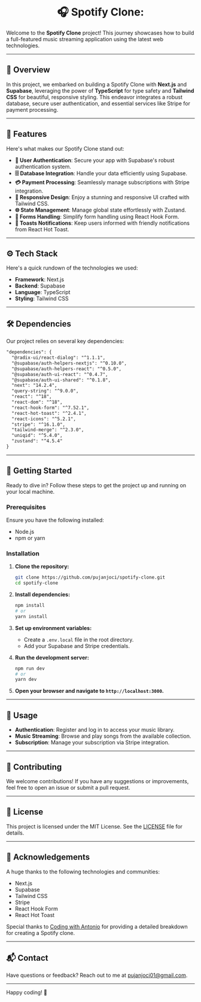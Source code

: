 <h1 align="center"> 🎧 Spotify Clone: </h1>

Welcome to the **Spotify Clone** project! This journey showcases how to build a full-featured music streaming application using the latest web technologies.

---

## 📜 Overview

In this project, we embarked on building a Spotify Clone with **Next.js** and **Supabase**, leveraging the power of **TypeScript** for type safety and **Tailwind CSS** for beautiful, responsive styling. This endeavor integrates a robust database, secure user authentication, and essential services like Stripe for payment processing.

---

## 🌟 Features

Here's what makes our Spotify Clone stand out:

- **🔐 User Authentication**: Secure your app with Supabase's robust authentication system.
- **🗄️ Database Integration**: Handle your data efficiently using Supabase.
- **💳 Payment Processing**: Seamlessly manage subscriptions with Stripe integration.
- **📱 Responsive Design**: Enjoy a stunning and responsive UI crafted with Tailwind CSS.
- **🌐 State Management**: Manage global state effortlessly with Zustand.
- **📝 Forms Handling**: Simplify form handling using React Hook Form.
- **🔔 Toasts Notifications**: Keep users informed with friendly notifications from React Hot Toast.

---

## ⚙️ Tech Stack

Here's a quick rundown of the technologies we used:

- **Framework**: Next.js
- **Backend**: Supabase
- **Language**: TypeScript
- **Styling**: Tailwind CSS

---

## 🛠️ Dependencies

Our project relies on several key dependencies:

```markdown
"dependencies": {
  "@radix-ui/react-dialog": "^1.1.1",
  "@supabase/auth-helpers-nextjs": "^0.10.0",
  "@supabase/auth-helpers-react": "^0.5.0",
  "@supabase/auth-ui-react": "^0.4.7",
  "@supabase/auth-ui-shared": "^0.1.8",
  "next": "14.2.4",
  "query-string": "^9.0.0",
  "react": "^18",
  "react-dom": "^18",
  "react-hook-form": "^7.52.1",
  "react-hot-toast": "^2.4.1",
  "react-icons": "^5.2.1",
  "stripe": "^16.1.0",
  "tailwind-merge": "^2.3.0",
  "uniqid": "^5.4.0",
  "zustand": "^4.5.4"
}
```

---

## 🚀 Getting Started

Ready to dive in? Follow these steps to get the project up and running on your local machine.

### Prerequisites

Ensure you have the following installed:

- Node.js
- npm or yarn

### Installation

1. **Clone the repository:**

    ```sh
    git clone https://github.com/pujanjoci/spotify-clone.git
    cd spotify-clone
    ```

2. **Install dependencies:**

    ```sh
    npm install
    # or
    yarn install
    ```

3. **Set up environment variables:**

    - Create a `.env.local` file in the root directory.
    - Add your Supabase and Stripe credentials.

4. **Run the development server:**

    ```sh
    npm run dev
    # or
    yarn dev
    ```

5. **Open your browser and navigate to `http://localhost:3000`.**

---

## 🎵 Usage

- **Authentication**: Register and log in to access your music library.
- **Music Streaming**: Browse and play songs from the available collection.
- **Subscription**: Manage your subscription via Stripe integration.

---

## 🤝 Contributing

We welcome contributions! If you have any suggestions or improvements, feel free to open an issue or submit a pull request.

---

## 📄 License

This project is licensed under the MIT License. See the [LICENSE](LICENSE) file for details.

---

## 🙏 Acknowledgements

A huge thanks to the following technologies and communities:

- Next.js
- Supabase
- Tailwind CSS
- Stripe
- React Hook Form
- React Hot Toast

Special thanks to [Coding with Antonio](https://codingwithantonio.com) for providing a detailed breakdown for creating a Spotify clone.

---

## 📬 Contact

Have questions or feedback? Reach out to me at [pujanjoci01@gmail.com](mailto:pujanjoci01@gmail.com).

---

Happy coding! 🚀
